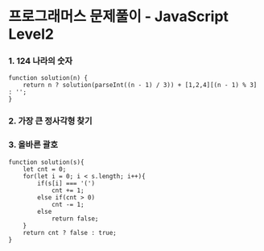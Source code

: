 # 프로그래머스 문제풀이 - JavaScript Level2
### 1. 124 나라의 숫자
    function solution(n) {
        return n ? solution(parseInt((n - 1) / 3)) + [1,2,4][(n - 1) % 3] : '';
    }
    
### 2. 가장 큰 정사각형 찾기

### 3. 올바른 괄호
    function solution(s){
        let cnt = 0;
        for(let i = 0; i < s.length; i++){
            if(s[i] === '(')
                cnt += 1;
            else if(cnt > 0)
                cnt -= 1;
            else
                return false;
        }
        return cnt ? false : true;
    }
    

